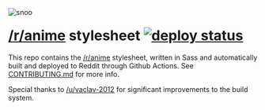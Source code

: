 <img align="left" alt="snoo" src="https://files.catbox.moe/zo0m5c.png">

# [/r/anime](https://www.reddit.com/r/anime) stylesheet [![deploy status](https://img.shields.io/github/deployments/r-anime/stylesheet/production?label=deploy)](https://github.com/r-anime/stylesheet/deployments/activity_log?environment=production)


This repo contains the [/r/anime](https://www.reddit.com/r/anime) stylesheet, written in Sass and automatically built and deployed to Reddit through Github Actions. See [CONTRIBUTING.md](/CONTRIBUTING.md) for more info.

Special thanks to [/u/vaclav-2012](https://www.reddit.com/user/vaclav-2012) for significant improvements to the build system.
